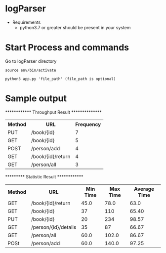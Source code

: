 # logParser
-  Requirements
    - python3.7 or greater should be present in your system

# Start Process and commands
Go to logParser directory

```
source env/bin/activate
```

```
python3 app.py 'file_path' (file_path is optional)
``` 

# Sample output
************ Throughput Result **************
<html>
  <head>
  <table>
    <tr>
        <th>Method</th>
        <th>URL</th>
        <th>Frequency</th>
    </tr>
    <tr>
        <td>PUT</td>
        <td>/book/{id}</td>
        <td>7</td>
    </tr>
    <tr>
        <td>GET</td>
        <td>/book/{id}</td>
        <td>5</td>
    </tr>
    <tr>
        <td>POST</td>
        <td>/person/add</td>
        <td>4</td>
    </tr>
    <tr>
        <td>GET</td>
        <td>/book/{id}/return</td>
        <td>4</td>
    </tr>
    <tr>
        <td>GET</td>
        <td>/person/all</td>
        <td>3</td>
    </tr>
  </table>
  
  </head>
</html>



********* Statistic Result ************

<html>
  <head>
  <table>
    <tr>
        <th>Method</th>
        <th>URL</th>
        <th>Min Time</th>
        <th>Max Time</th>
        <th>Average Time</th>
    </tr>
    <tr>
        <td>GET</td>
        <td>/book/{id}/return</td>
        <td>45.0</td>
        <td>78.0</td>
        <td>63.0</td>
    </tr>
    <tr>
        <td>GET</td>
        <td>/book/{id}</td>
        <td>37</td>
        <td>110</td>
        <td>65.40</td>
    </tr>
    <tr>
        <td>PUT</td>
        <td>/book/{id}</td>
        <td>20</td>
        <td>234</td>
        <td>98.57</td>
    </tr>
    <tr>
        <td>GET</td>
        <td>/person/{id}/details</td>
        <td>35</td>
        <td>87</td>
        <td>66.67</td>
    </tr>
    <tr>
        <td>GET</td>
        <td>/person/all</td>
        <td>60.0</td>
        <td>102.0</td>
        <td>86.67</td>
    </tr>
    <tr>
        <td>POSt</td>
        <td>/person/add</td>
        <td>60.0</td>
        <td>140.0</td>
        <td>97.25</td>
    </tr>
  </table>
  
  </head>
</html>